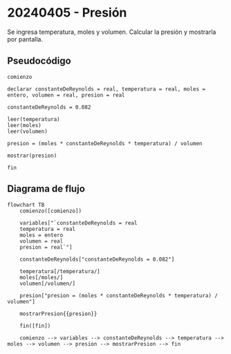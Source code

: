 # 20240405 - Presión
Se ingresa temperatura, moles y volumen. Calcular la presión y mostrarla por pantalla.

## Pseudocódigo
```
comienzo

declarar constanteDeReynolds = real, temperatura = real, moles = entero, volumen = real, presion = real

constanteDeReynolds = 0.082

leer(temperatura)
leer(moles)
leer(volumen)

presion = (moles * constanteDeReynolds * temperatura) / volumen

mostrar(presion)

fin
```

## Diagrama de flujo
```mermaid
flowchart TB
	comienzo([comienzo])

	variables["`constanteDeReynolds = real
	temperatura = real
	moles = entero
	volumen = real
	presion = real`"]

	constanteDeReynolds["constanteDeReynolds = 0.082"]

	temperatura[/temperatura/]
	moles[/moles/]
	volumen[/volumen/]

	presion["presion = (moles * constanteDeReynolds * temperatura) / volumen"]

	mostrarPresion{{presion}}

	fin([fin])

	comienzo --> variables --> constanteDeReynolds --> temperatura --> moles --> volumen --> presion --> mostrarPresion --> fin
```